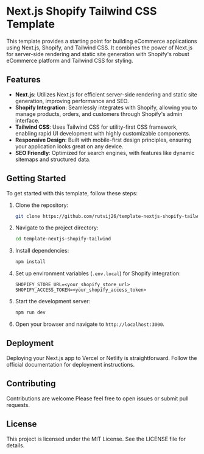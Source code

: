 # Next.js Shopify Tailwind CSS Template

This template provides a starting point for building eCommerce applications using Next.js, Shopify, and Tailwind CSS. It combines the power of Next.js for server-side rendering and static site generation with Shopify's robust eCommerce platform and Tailwind CSS for styling.

## Features

- **Next.js**: Utilizes Next.js for efficient server-side rendering and static site generation, improving performance and SEO.
- **Shopify Integration**: Seamlessly integrates with Shopify, allowing you to manage products, orders, and customers through Shopify's admin interface.
- **Tailwind CSS**: Uses Tailwind CSS for utility-first CSS framework, enabling rapid UI development with highly customizable components.
- **Responsive Design**: Built with mobile-first design principles, ensuring your application looks great on any device.
- **SEO Friendly**: Optimized for search engines, with features like dynamic sitemaps and structured data.

## Getting Started

To get started with this template, follow these steps:

1. Clone the repository:

   ```bash
   git clone https://github.com/rutvij26/template-nextjs-shopify-tailwind.git
   ```

2. Navigate to the project directory:

   ```bash
   cd template-nextjs-shopify-tailwind
   ```

3. Install dependencies:

   ```bash
   npm install
   ```

4. Set up environment variables (`.env.local`) for Shopify integration:

   ```
   SHOPIFY_STORE_URL=<your_shopify_store_url>
   SHOPIFY_ACCESS_TOKEN=<your_shopify_access_token>
   ```

5. Start the development server:

   ```bash
   npm run dev
   ```

6. Open your browser and navigate to `http://localhost:3000`.

## Deployment

Deploying your Next.js app to Vercel or Netlify is straightforward. Follow the official documentation for deployment instructions.

## Contributing

Contributions are welcome Please feel free to open issues or submit pull requests.

## License

This project is licensed under the MIT License. See the LICENSE file for details.
